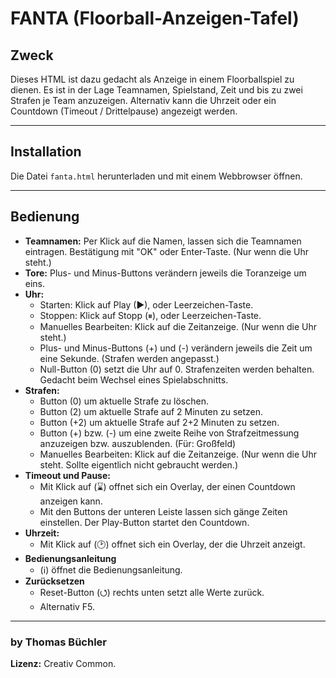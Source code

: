 # FANTA (Floorball-Anzeigen-Tafel)
## Zweck
Dieses HTML ist dazu gedacht als Anzeige in einem Floorballspiel zu dienen.
Es ist in der Lage Teamnamen, Spielstand, Zeit und bis zu zwei Strafen je Team anzuzeigen.
Alternativ kann die Uhrzeit oder ein Countdown (Timeout / Drittelpause) angezeigt werden.

---
## Installation
Die Datei `fanta.html` herunterladen und mit einem Webbrowser öffnen.

---
## Bedienung
- **Teamnamen:** Per Klick auf die Namen, lassen sich die Teamnamen eintragen. Bestätigung mit "OK" oder Enter-Taste. (Nur wenn die Uhr steht.)
- **Tore:** Plus- und Minus-Buttons verändern jeweils die Toranzeige um eins.
- **Uhr:**
  - Starten: Klick auf Play (▶), oder Leerzeichen-Taste.
  - Stoppen: Klick auf Stopp (⏸), oder Leerzeichen-Taste.
  - Manuelles Bearbeiten: Klick auf die Zeitanzeige. (Nur wenn die Uhr steht.)
  - Plus- und Minus-Buttons (+) und (-) verändern jeweils die Zeit um eine Sekunde. (Strafen werden angepasst.)
  - Null-Button (0) setzt die Uhr auf 0. Strafenzeiten werden behalten. Gedacht beim Wechsel eines Spielabschnitts.
- **Strafen:**
    - Button (0) um aktuelle Strafe zu löschen.
    -    Button (2) um aktuelle Strafe auf 2 Minuten zu setzen.
    -    Button (+2) um aktuelle Strafe auf 2+2 Minuten zu setzen.
    -    Button (+) bzw. (-) um eine zweite Reihe von Strafzeitmessung anzuzeigen bzw. auszublenden. (Für: Großfeld)
    -    Manuelles Bearbeiten: Klick auf die Zeitanzeige. (Nur wenn die Uhr steht. Sollte eigentlich nicht gebraucht werden.)
- **Timeout und Pause:**
    -    Mit Klick auf (⌛) offnet sich ein Overlay, der einen Countdown anzeigen kann.
    -    Mit den Buttons der unteren Leiste lassen sich gänge Zeiten einstellen. Der Play-Button startet den Countdown.
- **Uhrzeit:**
  - Mit Klick auf (🕑) offnet sich ein Overlay, der die Uhrzeit anzeigt.
- **Bedienungsanleitung**
   - (ℹ) öffnet die Bedienungsanleitung.
- **Zurücksetzen**
   - Reset-Button (⭯) rechts unten setzt alle Werte zurück.
   -  Alternativ F5.
---
### by Thomas Büchler
**Lizenz:** Creativ Common.

